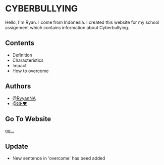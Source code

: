 # CYBERBULLYING
Hello, I'm Ryan. I come from Indonesia. I created this website for my school assignment which contains information about Cyberbullying.

## Contents
- Definition
- Characteristics
- Impact
- How to overcome

## Authors

- [@RyyanNA](https://github.com/RyyanNA)
- [@GF❤️](https://www.instagram.com/ayuwedda/)

## Go To Website
[go...](https://ryyanna.github.io/cyberbullying/)

## Update
- New sentence in 'overcome' has beed added
